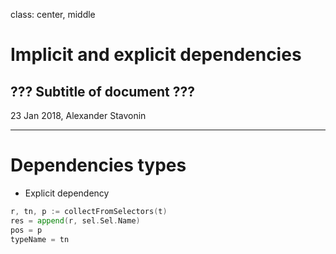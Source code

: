 class: center, middle

# Implicit and explicit dependencies
## ??? Subtitle of document ???

23 Jan 2018,
Alexander Stavonin

---

# Dependencies types
- Explicit dependency
```go
r, tn, p := collectFromSelectors(t)
res = append(r, sel.Sel.Name)
pos = p
typeName = tn
```
